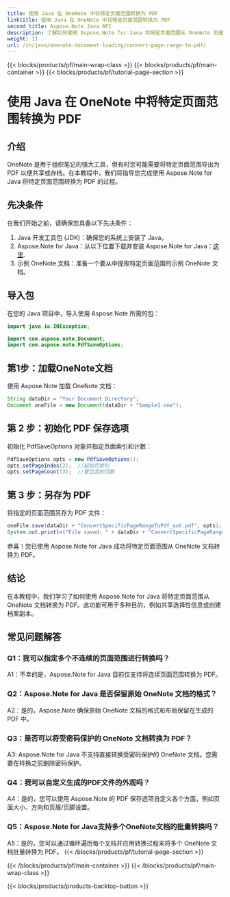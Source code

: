 ```yaml
---
title: 使用 Java 在 OneNote 中将特定页面范围转换为 PDF
linktitle: 使用 Java 在 OneNote 中将特定页面范围转换为 PDF
second_title: Aspose.Note Java API
description: 了解如何使用 Aspose.Note for Java 将特定页面范围从 OneNote 无缝转换为 PDF。轻松保留格式和布局。
weight: 11
url: /zh/java/onenote-document-loading/convert-page-range-to-pdf/
---
```


{{< blocks/products/pf/main-wrap-class >}}
{{< blocks/products/pf/main-container >}}
{{< blocks/products/pf/tutorial-page-section >}}

# 使用 Java 在 OneNote 中将特定页面范围转换为 PDF

## 介绍

OneNote 是用于组织笔记的强大工具，但有时您可能需要将特定页面范围导出为 PDF 以便共享或存档。在本教程中，我们将指导您完成使用 Aspose.Note for Java 将特定页面范围转换为 PDF 的过程。

## 先决条件

在我们开始之前，请确保您具备以下先决条件：

1. Java 开发工具包 (JDK)：确保您的系统上安装了 Java。
2.  Aspose.Note for Java：从以下位置下载并安装 Aspose.Note for Java：[这里](https://releases.aspose.com/note/java/).
3. 示例 OneNote 文档：准备一个要从中提取特定页面范围的示例 OneNote 文档。

## 导入包

在您的 Java 项目中，导入使用 Aspose.Note 所需的包：

```java
import java.io.IOException;

import com.aspose.note.Document;
import com.aspose.note.PdfSaveOptions;
```

## 第1步：加载OneNote文档

使用 Aspose.Note 加载 OneNote 文档：

```java
String dataDir = "Your Document Directory";
Document oneFile = new Document(dataDir + "Sample1.one");
```

## 第 2 步：初始化 PDF 保存选项

初始化 PdfSaveOptions 对象并指定页面索引和计数：

```java
PdfSaveOptions opts = new PdfSaveOptions();
opts.setPageIndex(2);  //起始页索引
opts.setPageCount(3);  //要包含的页数
```

## 第 3 步：另存为 PDF

将指定的页面范围另存为 PDF 文件：

```java
oneFile.save(dataDir + "ConvertSpecificPageRangeToPdf_out.pdf", opts);
System.out.println("File saved: " + dataDir + "ConvertSpecificPageRangeToPdf_out.pdf");
```

恭喜！您已使用 Aspose.Note for Java 成功将特定页面范围从 OneNote 文档转换为 PDF。

## 结论

在本教程中，我们学习了如何使用 Aspose.Note for Java 将特定页面范围从 OneNote 文档转换为 PDF。此功能可用于多种目的，例如共享选择性信息或创建档案副本。

## 常见问题解答

### Q1：我可以指定多个不连续的页面范围进行转换吗？

A1：不幸的是，Aspose.Note for Java 目前仅支持将连续页面范围转换为 PDF。

### Q2：Aspose.Note for Java 是否保留原始 OneNote 文档的格式？

A2：是的，Aspose.Note 确保原始 OneNote 文档的格式和布局保留在生成的 PDF 中。

### Q3：是否可以将受密码保护的 OneNote 文档转换为 PDF？

A3: Aspose.Note for Java 不支持直接转换受密码保护的 OneNote 文档。您需要在转换之前删除密码保护。

### Q4：我可以自定义生成的PDF文件的外观吗？

A4：是的，您可以使用 Aspose.Note 的 PDF 保存选项自定义各个方面，例如页面大小、方向和页眉/页脚设置。

### Q5：Aspose.Note for Java支持多个OneNote文档的批量转换吗？

A5：是的，您可以通过循环遍历每个文档并应用转换过程来将多个 OneNote 文档批量转换为 PDF。
{{< /blocks/products/pf/tutorial-page-section >}}

{{< /blocks/products/pf/main-container >}}
{{< /blocks/products/pf/main-wrap-class >}}

{{< blocks/products/products-backtop-button >}}
